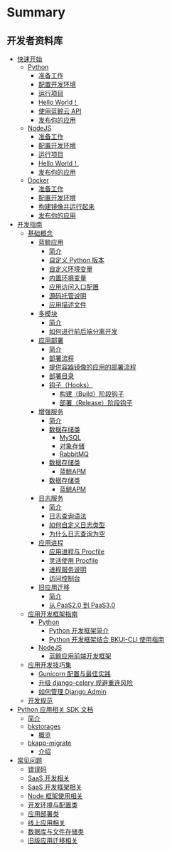 # Summary

## 开发者资料库

* [快速开始]()
    * [Python]()
        * [准备工作](quickstart/python/python_preparations.md)
        * [配置开发环境](quickstart/python/python_setup_dev.md)
        * [运行项目](quickstart/python/python_start_server.md)
        * [Hello World！](quickstart/python/python_hello_world.md)
        * [使用蓝鲸云 API](quickstart/python/python_api_example.md)
        * [发布你的应用](quickstart/python/python_deploy.md)
    * [NodeJS]()
        * [准备工作](quickstart/node/node_preparations.md)
        * [配置开发环境](quickstart/node/node_setup_dev.md)
        * [运行项目](quickstart/node/node_start_server.md)
        * [Hello World！](quickstart/node/node_hello_world.md)
        * [发布你的应用](quickstart/node/node_deploy.md)
    * [Docker]()
        * [准备工作](quickstart/docker/docker_preparations.md)
        * [配置开发环境](quickstart/docker/docker_setup_dev.md)
        * [构建镜像并运行起来](quickstart/docker/docker_hello_world.md)
        * [发布你的应用](quickstart/docker/docker_deploy.md)
* [开发指南]()
    * [基础概念]()
        * [蓝鲸应用]()
            * [简介](topics/paas/app_intro.md)
            * [自定义 Python 版本](topics/paas/choose_python_version.md)
            * [自定义环境变量](topics/paas/custom_configvars.md)
            * [内置环境变量](topics/paas/builtin_configvars.md)
            * [应用访问入口配置](topics/paas/app_entry_intro.md)
            * [源码托管说明](topics/paas/source_ctl.md)
            * [应用描述文件](topics/paas/app_desc.md)
        * [多模块]()
            * [简介](topics/paas/multi_modules_intro.md)
            * [如何进行前后端分离开发](topics/paas/multi_modules/separate_front_end_dev.md)
        * [应用部署]()
            * [简介](topics/paas/deploy_intro.md)
            * [部署流程](topics/paas/deploy_flow.md)
            * [提供容器镜像的应用的部署流程](topics/paas/deploy_flow_image.md)
            * [部署目录](topics/paas/deployment_directory.md)
            * [钩子（Hooks）]()
                * [构建（Build）阶段钩子](topics/paas/build_hooks.md)
                * [部署（Release）阶段钩子](topics/paas/release_hooks.md)
        * [增强服务]()
            * [简介](topics/paas/services/index.md)
            * [数据存储类]()
                * [MySQL](topics/paas/services/svc_mysql.md)
                * [对象存储](topics/paas/services/svc_bk_repo.md)
                * [RabbitMQ](topics/paas/services/svc_rabbitmq.md)
            * [数据存储类]()
                * [蓝鲸APM](topics/paas/services/svc_otel.md)                 
            * [数据存储类]()
                * [蓝鲸APM](topics/paas/services/svc_otel.md)  
        * [日志服务]()
            * [简介](topics/paas/log_intro.md)
            * [日志查询语法](topics/paas/log_query_syntax.md)
            * [如何自定义日志类型](topics/paas/log_usage.md)
            * [为什么日志查询为空](topics/paas/log_empty.md)
        * [应用进程]()
            * [应用进程与 Procfile](topics/paas/process_procfile.md)
            * [灵活使用 Procfile](topics/paas/how_to_use_procfile.md)
            * [进程服务说明](topics/paas/entry_proc_services.md)
            * [访问控制台](topics/paas/webconsole.md)
        * [旧应用迁移]()
            * [简介](topics/paas/legacy_migration.md)
            * [从 PaaS2.0 到 PaaS3.0](topics/paas/v2_to_v3.md)
    * [应用开发框架指南]()
        * [Python]()
            * [Python 开发框架简介](topics/company_tencent/python_framework_usage.md)
            * [Python 开发框架结合 BKUI-CLI 使用指南](topics/bkui/with-python.md)
        * [NodeJS]()
            * [蓝鲸应用前端开发框架](topics/company_tencent/vue_framework_usage.md)
    * [应用开发技巧集]()
        * [Gunicorn 配置与最佳实践](topics/tricks/py_how_to_improve_gunicorn_perf.md)
        * [升级 django-celery 规避重连风险](topics/tricks/py_celery_upgrade_intro.md)
        * [如何管理 Django Admin](topics/tricks/py_how_to_manage_django_admin.md)
    * [开发规范](topics/dev-guide.md)
* [Python 应用相关 SDK 文档]()
    * [简介](sdk/index.md)
    * [bkstorages]()
        * [概览](sdk/bkstorages/index.md)
    * [bkapp-migrate]()
        * [介绍](sdk/bkapp_migrate/index.md)
* [常见问题]()
    * [错误码](faq/error_code.md)
    * [SaaS 开发相关](faq/saas_dev.md)
    * [SaaS 开发框架相关](faq/frame.md)
    * [Node 框架使用相关](faq/frame_node.md)
    * [开发环境与配置类](faq/environment.md)
    * [应用部署类](faq/deploy.md)
    * [线上应用相关](faq/app.md)
    * [数据库与文件存储类](faq/db.md)
    * [旧版应用迁移相关](faq/move.md)